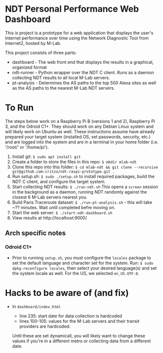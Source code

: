 # NDT Personal Performance Web Dashboard

This is project is a prototype for a web application that displays the user's Internet performance over time using the Network Diagnostic Tool from Internet2, hosted by M-Lab.

This project consists of three parts:

* dashboard - The web front end that displays the results in a graphical, organized format
* ndt-runner - Python wrapper over the NDT C client. Runs as a daemon collecting NDT results to all local M-Lab servers.
* pt-analysis - Determines the AS paths to the top 500 Alexa sites as well as the AS paths to the nearest M-Lab NDT servers.

# To Run

The steps below work on a Raspberry Pi B (versions 1 and 2), Raspberry Pi 3, and the Odroid C1+. They should work on any Debian Linux system and will likely work on Ubuntu as well. These instructions assume have already prepared your target system (installed OS, set passwords, security, etc.) and are logged into the system and are in a terminal in your home folder (i.e. '/root/' or '/home/pi').

1. Install git: `$ sudo apt install git`
1. Create a folder to store the files in this repo: `$ mkdir mlab-ndt`
1. Clone this repo into this folder: `$ cd mlab-ndt && git clone --recursive git@github.com:critzo/ndt-raspi-prototype.git .`
1. Run _setup.sh_: `$ sudo ./setup.sh` to install required packages, build the NDT C client, and configure the target system.
1. Start collecting NDT results: `$ ./run-ndt.sh` This opens a `screen` session in the background as a daemon, running NDT randomly against the closest 6 M-Lab servers nearest you.
1. Build Paris Traceroute dataset: `$ ./run-pt-analysis.sh` - this will take ~?? minutes. Wait until completed befre moving on.
1. Start the web server: `$ ./start-ndt-dashboard.sh`
1. View results at http://localhost:9000/

## Arch specific notes

### Odroid C1+

* Prior to running `setup.sh`, you must configure the `locales` package to set the default language and character set for the system. Run: `$ sudo dpkg-reconfigure locales`, then select your desired language(s) and set the system locale as well. For the US, we selected `en_US.UTF-8`.

# Hacks to be aware of (and fix)

* In `dashboard/index.html` 
  * line 235: start date for data collection is hardcoded
  * lines 100-105: values for the M-Lab servers and their transit providers are hardcoded. 

  Until these are set dynamicall, you will likely want to change these values if you're in a different metro or collecting data from a different date.
